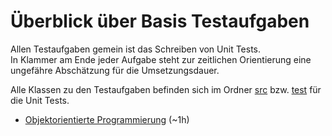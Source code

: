 # Überblick über Basis Testaufgaben

Allen Testaufgaben gemein ist das Schreiben von Unit Tests.\
In Klammer am Ende jeder Aufgabe steht zur zeitlichen Orientierung eine ungefähre Abschätzung für die Umsetzungsdauer.

Alle Klassen zu den Testaufgaben befinden sich im Ordner [src](src) bzw. [test](test) für die Unit Tests.

- [Objektorientierte Programmierung](oop.md) (~1h)
